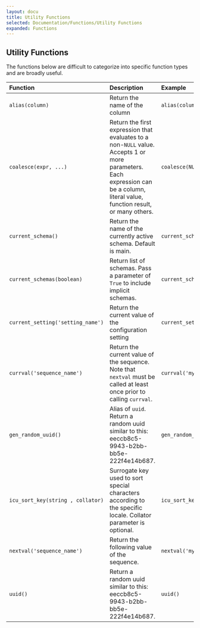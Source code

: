 ```yaml
---
layout: docu
title: Utility Functions
selected: Documentation/Functions/Utility Functions
expanded: Functions
---
```


## Utility Functions
The functions below are difficult to categorize into specific function types and are broadly useful. 

| Function | Description | Example | Result |
|:---|:---|:---|:---|
| `alias(column)` | Return the name of the column | `alias(column1)` | `'column1'` |
| `coalesce(expr, ...)` | Return the first expression that evaluates to a non-`NULL` value. Accepts 1 or more parameters. Each expression can be a column, literal value, function result, or many others.  | `coalesce(NULL,NULL,'default_string')` | `'default_string'` |
| `current_schema()` | Return the name of the currently active schema. Default is main. | `current_schema()` | `'main'` |
| `current_schemas(boolean)` | Return list of schemas. Pass a parameter of `True` to include implicit schemas. | `current_schemas(true)` | `['temp', 'main', 'pg_catalog']` |
| `current_setting('setting_name')` | Return the current value of the configuration setting | `current_setting('access_mode')` | `'automatic'` |
| `currval('sequence_name')` | Return the current value of the sequence. Note that `nextval` must be called at least once prior to calling `currval`. | `currval('my_sequence_name')` | `1` |
| `gen_random_uuid()` | Alias of `uuid`. Return a random uuid similar to this: eeccb8c5-9943-b2bb-bb5e-222f4e14b687. | `gen_random_uuid()` | various |
| `icu_sort_key(string , collator)` | Surrogate key used to sort special characters according to the specific locale. Collator parameter is optional. | `icu_sort_key('ö','DE')` | 460145960106 |
| `nextval('sequence_name')` | Return the following value of the sequence. | `nextval('my_sequence_name')` | `2` |
| `uuid()` | Return a random uuid similar to this: eeccb8c5-9943-b2bb-bb5e-222f4e14b687. | `uuid()` | various |